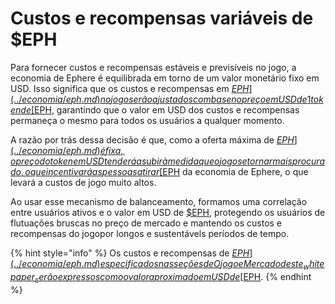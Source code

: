 # Custos e recompensas variáveis ​​de $EPH

Para fornecer custos e recompensas estáveis ​​e previsíveis no jogo, a economia de Ephere é equilibrada em torno de um valor monetário fixo em USD. Isso significa que os custos e recompensas em [$EPH](../economia/eph.md) no jogo serão ajustados com base no preço em USD de 1 token de [$EPH](../economia/eph.md), garantindo que o valor em USD dos custos e recompensas permaneça o mesmo para todos os usuários a qualquer momento.

A razão por trás dessa decisão é que, como a oferta máxima de [$EPH](../economia/eph.md) é fixa, o preço do token em USD tenderá a subir à medida que o jogo se tornar mais procurado, o que incentivará as pessoas a tirar [$EPH](../economia/eph.md) da economia de Ephere, o que levará a custos de jogo muito altos.

Ao usar esse mecanismo de balanceamento, formamos uma correlação entre usuários ativos e o valor em USD de [$EPH](../economia/eph.md), protegendo os usuários de flutuações bruscas no preço de mercado e mantendo os custos e recompensas do jogo ​​por longos e sustentávels períodos de tempo.

{% hint style="info" %}
Os custos e recompensas de [$EPH](../economia/eph.md) especificados nas seções de O jogo e Mercado deste _whitepaper_ serão expressos como o valor aproximado em USD de [$EPH](../economia/eph.md).
{% endhint %}

